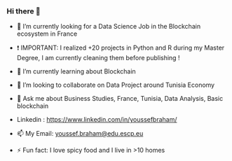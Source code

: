 ### Hi there 👋

- 🔭 I’m currently looking for a Data Science Job in the Blockchain ecosystem in France
- ❗️ IMPORTANT: I realized +20 projects in Python and R during my Master Degree, I am currently cleaning them before publishing !

- 🌱 I’m currently learning about Blockchain
- 👯 I’m looking to collaborate on Data Project around Tunisia Economy
- 💬 Ask me about Business Studies, France, Tunisia, Data Analysis, Basic blockchain
- Linkedin : https://www.linkedin.com/in/youssefbraham/
- 📫 My Email: youssef.braham@edu.escp.eu
- ⚡ Fun fact: I love spicy food and I live in >10 homes

